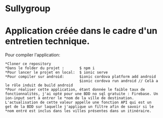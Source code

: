 # Sullygroup







# Application créée dans le cadre d'un entretien technique. 


Pour compiler l'application:

    *Cloner ce repository
    *Dans le folder du projet :       $ npm i 
    *Pour lancer le projet en local:  $ ionic serve 
    *Pour compiler sur android:       $ionic cordova platform add android 
                                      $ionic cordova run android // Celà a le rôle induit de build android
    *Pour réaliser cette application, étant donnée le faible taux de fonctionnalités, j'ai opté pour une BDD no sql gratuite : Firebase. Un ion-input sert à entrer le *nom de la ville de destination. L'actualisation de cette valeur appelle une fonction API qui est un get de la BDD sur laquelle j'applique un filtre afin de savoir si le *nom entré est inclus dans les villes présentes dans un itinéraire.
    
